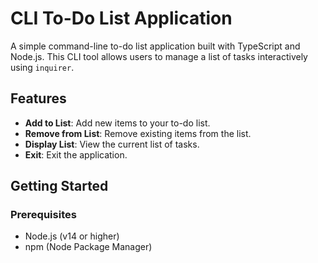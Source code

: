 # CLI To-Do List Application

A simple command-line to-do list application built with TypeScript and Node.js. This CLI tool allows users to manage a list of tasks interactively using `inquirer`.

## Features

- **Add to List**: Add new items to your to-do list.
- **Remove from List**: Remove existing items from the list.
- **Display List**: View the current list of tasks.
- **Exit**: Exit the application.

## Getting Started

### Prerequisites

- Node.js (v14 or higher)
- npm (Node Package Manager)
